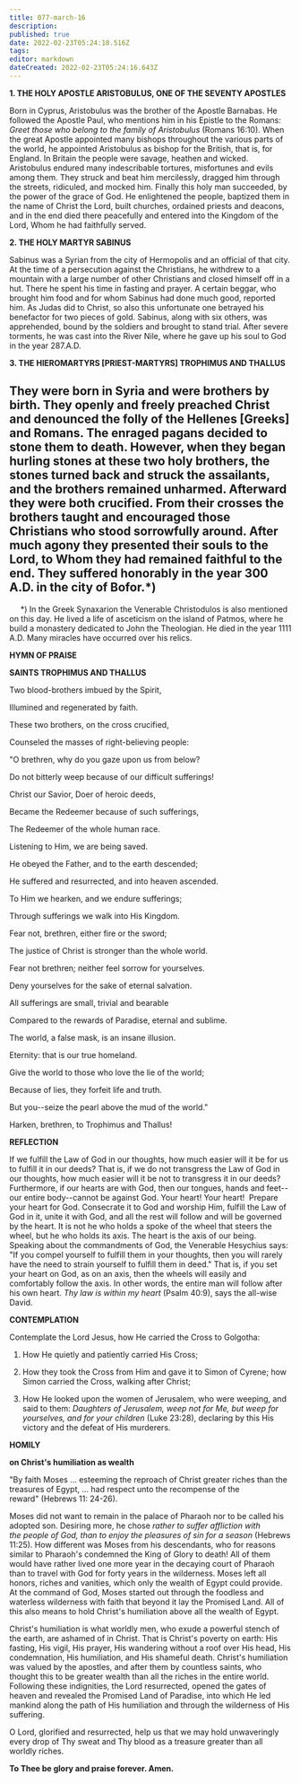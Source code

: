 ```yaml
---
title: 077-march-16
description: 
published: true
date: 2022-02-23T05:24:18.516Z
tags: 
editor: markdown
dateCreated: 2022-02-23T05:24:16.643Z
---
```



**1. THE HOLY APOSTLE ARISTOBULUS, ONE OF THE SEVENTY APOSTLES**

Born in Cyprus, Aristobulus was the brother of the Apostle Barnabas. He followed the Apostle Paul, who mentions him in his Epistle to the Romans: *Greet those who belong to the family of Aristobulus* (Romans 16:10). When the great Apostle appointed many bishops throughout the various parts of the world, he appointed Aristobulus as bishop for the British, that is, for England. In Britain the people were savage, heathen and wicked. Aristobulus endured many indescribable tortures, misfortunes and evils among them. They struck and beat him mercilessly, dragged him through the streets, ridiculed, and mocked him. Finally this holy man succeeded, by the power of the grace of God. He enlightened the people, baptized them in the name of Christ the Lord, built churches, ordained priests and deacons, and in the end died there peacefully and entered into the Kingdom of the Lord, Whom he had faithfully served.

**2. THE HOLY MARTYR SABINUS**

Sabinus was a Syrian from the city of Hermopolis and an official of that city. At the time of a persecution against the Christians, he withdrew to a mountain with a large number of other Christians and closed himself off in a hut. There he spent his time in fasting and prayer. A certain beggar, who brought him food and for whom Sabinus had done much good, reported him. As Judas did to Christ, so also this unfortunate one betrayed his benefactor for two pieces of gold. Sabinus, along with six others, was apprehended, bound by the soldiers and brought to stand trial. After severe torments, he was cast into the River Nile, where he gave up his soul to God in the year 287.A.D.

**3. THE HIEROMARTYRS [PRIEST-MARTYRS] TROPHIMUS AND THALLUS**

They were born in Syria and were brothers by birth. They openly and freely preached Christ and denounced the folly of the Hellenes [Greeks] and Romans. The enraged pagans decided to stone them to death. However, when they began hurling stones at these two holy brothers, the stones turned back and struck the assailants, and the brothers remained unharmed. Afterward they were both crucified. From their crosses the brothers taught and encouraged those Christians who stood sorrowfully around. After much agony they presented their souls to the Lord, to Whom they had remained faithful to the end. They suffered honorably in the year 300 A.D. in the city of Bofor.*)
--------------------
     *) In the Greek Synaxarion the Venerable Christodulos is also mentioned on this day. He lived a life of asceticism on the island of Patmos, where he build a monastery dedicated to John the Theologian. He died in the year 1111 A.D. Many miracles have occurred over his relics.



**HYMN OF PRAISE**

**SAINTS TROPHIMUS AND THALLUS**

Two blood-brothers imbued by the Spirit,

Illumined and regenerated by faith.

These two brothers, on the cross crucified,

Counseled the masses of right-believing people:

"O brethren, why do you gaze upon us from below?

Do not bitterly weep because of our difficult sufferings!

Christ our Savior, Doer of heroic deeds,

Became the Redeemer because of such sufferings,

The Redeemer of the whole human race.

Listening to Him, we are being saved.

He obeyed the Father, and to the earth descended;

He suffered and resurrected, and into heaven ascended.

To Him we hearken, and we endure sufferings;

Through sufferings we walk into His Kingdom.

Fear not, brethren, either fire or the sword;

The justice of Christ is stronger than the whole world.

Fear not brethren; neither feel sorrow for yourselves.

Deny yourselves for the sake of eternal salvation.

All sufferings are small, trivial and bearable

Compared to the rewards of Paradise, eternal and sublime.

The world, a false mask, is an insane illusion.

Eternity: that is our true homeland.

Give the world to those who love the lie of the world;

Because of lies, they forfeit life and truth.

But you--seize the pearl above the mud of the world."

Harken, brethren, to Trophimus and Thallus!


**REFLECTION**

If we fulfill the Law of God in our thoughts, how much easier will it be for us to fulfill it in our deeds? That is, if we do not transgress the Law of God in our thoughts, how much easier will it be not to transgress it in our deeds? Furthermore, if our hearts are with God, then our tongues, hands and feet--our entire body--cannot be against God. Your heart! Your heart!  Prepare your heart for God. Consecrate it to God and worship Him, fulfill the Law of God in it, unite it with God, and all the rest will follow and will be governed by the heart. It is not he who holds a spoke of the wheel that steers the wheel, but he who holds its axis. The heart is the axis of our being. Speaking about the commandments of God, the Venerable Hesychius says: "If you compel yourself to fulfill them in your thoughts, then you will rarely have the need to strain yourself to fulfill them in deed." That is, if you set your heart on God, as on an axis, then the wheels will easily and comfortably follow the axis. In other words, the entire man will follow after his own heart. *Thy law is within my heart* (Psalm 40:9), says the all-wise David.

**CONTEMPLATION**

Contemplate the Lord Jesus, how He carried the Cross to Golgotha:

1.  How He quietly and patiently carried His Cross;

1.  How they took the Cross from Him and gave it to Simon of Cyrene; how Simon carried the Cross, walking after Christ;

1.  How He looked upon the women of Jerusalem, who were weeping, and said to them: *Daughters of Jerusalem, weep not for Me, but weep for yourselves, and for your children* (Luke 23:28), declaring by this His victory and the defeat of His murderers.



**HOMILY**

**on Christ's humiliation as wealth**

"By faith Moses ... esteeming the reproach of Christ greater riches than the treasures of Egypt, ... had respect unto the recompense of the reward" (Hebrews 11: 24-26).

Moses did not want to remain in the palace of Pharaoh nor to be called his adopted son. Desiring more, he chose *rather to suffer affliction with the people of God, than to enjoy the pleasures of sin for a season* (Hebrews 11:25). How different was Moses from his descendants, who for reasons similar to Pharaoh's condemned the King of Glory to death! All of them would have rather lived one more year in the decaying court of Pharaoh than to travel with God for forty years in the wilderness. Moses left all honors, riches and vanities, which only the wealth of Egypt could provide. At the command of God, Moses started out through the foodless and waterless wilderness with faith that beyond it lay the Promised Land. All of this also means to hold Christ's humiliation above all the wealth of Egypt.

Christ's humiliation is what worldly men, who exude a powerful stench of the earth, are ashamed of in Christ. That is Christ's poverty on earth: His fasting, His vigil, His prayer, His wandering without a roof over His head, His condemnation, His humiliation, and His shameful death. Christ's humiliation was valued by the apostles, and after them by countless saints, who thought this to be greater wealth than all the riches in the entire world. Following these indignities, the Lord resurrected, opened the gates of heaven and revealed the Promised Land of Paradise, into which He led mankind along the path of His humiliation and through the wilderness of His suffering.

O Lord, glorified and resurrected, help us that we may hold unwaveringly every drop of Thy sweat and Thy blood as a treasure greater than all worldly riches.

**To Thee be glory and praise forever. Amen.**

 
